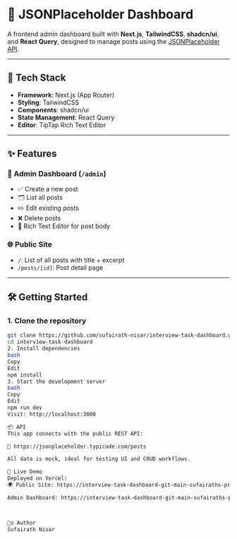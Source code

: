 # 🧩 JSONPlaceholder Dashboard

A frontend admin dashboard built with **Next.js**, **TailwindCSS**, **shadcn/ui**, and **React Query**, designed to manage posts using the [JSONPlaceholder API](https://jsonplaceholder.typicode.com/).

---

## 🚀 Tech Stack

- **Framework**: Next.js (App Router)
- **Styling**: TailwindCSS
- **Components**: shadcn/ui
- **State Management**: React Query
- **Editor**: TipTap Rich Text Editor

---

## ✨ Features

### 🔐 Admin Dashboard (`/admin`)
- ✅ Create a new post
- 🗂️ List all posts
- ✏️ Edit existing posts
- ❌ Delete posts
- 📝 Rich Text Editor for post body

### 🌐 Public Site
- `/`: List of all posts with title + excerpt
- `/posts/[id]`: Post detail page

---

## 🛠 Getting Started

### 1. Clone the repository
```bash
git clone https://github.com/sufairath-nisar/interview-task-dashboard.git
cd interview-task-dashboard
2. Install dependencies
bash
Copy
Edit
npm install
3. Start the development server
bash
Copy
Edit
npm run dev
Visit: http://localhost:3000

📦 API
This app connects with the public REST API:

📡 https://jsonplaceholder.typicode.com/posts

All data is mock, ideal for testing UI and CRUD workflows.

🔗 Live Demo
Deployed on Vercel:
🌍 Public Site: https://interview-task-dashboard-git-main-sufairaths-projects.vercel.app

Admin Dashboard: https://interview-task-dashboard-git-main-sufairaths-projects.vercel.app/admin



🙋‍♀️ Author
Sufairath Nisar
